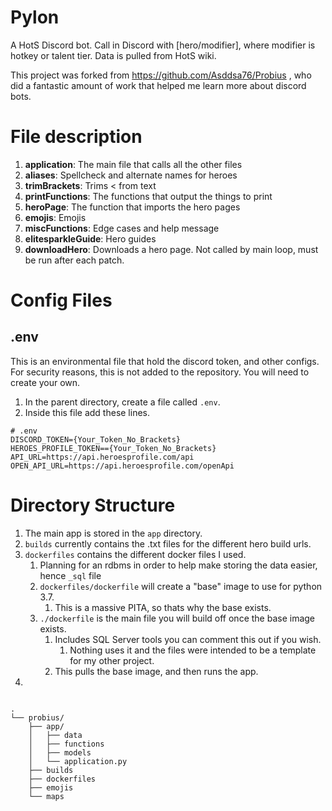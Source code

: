 # Pylon

A HotS Discord bot. Call in Discord with [hero/modifier], where modifier is hotkey or talent tier. Data is pulled from HotS wiki. 

This project was forked from https://github.com/Asddsa76/Probius , who did a fantastic amount of work that helped me learn more about discord bots.

# File description

1. **application**: The main file that calls all the other files
1. **aliases**: Spellcheck and alternate names for heroes
1. **trimBrackets**: Trims < from text
1. **printFunctions**: The functions that output the things to print
1. **heroPage**: The function that imports the hero pages
1. **emojis**: Emojis
1. **miscFunctions**: Edge cases and help message
1. **elitesparkleGuide**: Hero guides
1. **downloadHero**: Downloads a hero page. Not called by main loop, must be run after each patch.

# Config Files 

## .env 

This is an environmental file that hold the discord token, and other configs.
For security reasons, this is not added to the repository. You will need to create your own. 

1. In the parent directory, create a file called `.env`.
2. Inside this file add these lines. 
```
# .env
DISCORD_TOKEN={Your_Token_No_Brackets}
HEROES_PROFILE_TOKEN=={Your_Token_No_Brackets}
API_URL=https://api.heroesprofile.com/api
OPEN_API_URL=https://api.heroesprofile.com/openApi
```


# Directory Structure

1. The main app is stored in the `app` directory.
3. `builds` currently contains the .txt files for the different hero build urls.
4. `dockerfiles` contains the different docker files I used.
   1. Planning for an rdbms in order to help make storing the data easier, hence `_sql` file 
   2. `dockerfiles/dockerfile` will create a "base" image to use for python 3.7. 
      1. This is a massive PITA, so thats why the base exists. 
   3. `./dockerfile` is the main file you will build off once the base image exists.
      1. Includes SQL Server tools you can comment this out if you wish.
         1. Nothing uses it and the files were intended to be a template for my other project. 
      2. This pulls the base image, and then runs the app. 
5. 

```

.
└── probius/
    ├── app/
    │   ├── data
    │   ├── functions
    │   ├── models
    │   └── application.py
    ├── builds
    ├── dockerfiles
    ├── emojis
    └── maps
```
